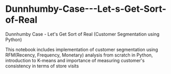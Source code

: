 # Dunnhumby-Case---Let-s-Get-Sort-of-Real
Dunnhumby Case - Let's Get Sort of Real (Customer Segmentation using Python)


This notebook includes implementation of customer segmentation using RFM(Recency, Frequency, Monetary) analysis from scratch in Python, introduction to K-means and importance of measuring customer's consistency in terms of store visits

